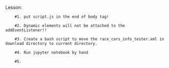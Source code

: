 Lesson:

        #1. put script.js in the end of body tag!

        #2. Dynamic elements will not be attached to the addEventListener!!

        #3. Create a bash script to move the race_cars_info_tester.xml in download directory to current directory. 

        #4. Run jupyter notebook by hand 

        #5. 